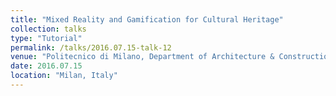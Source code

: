 ```yaml
---
title: "Mixed Reality and Gamification for Cultural Heritage"
collection: talks
type: "Tutorial"
permalink: /talks/2016.07.15-talk-12
venue: "Politecnico di Milano, Department of Architecture & Construction"
date: 2016.07.15
location: "Milan, Italy"
---
```

